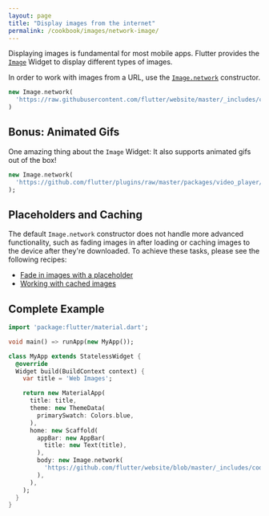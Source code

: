 ```yaml
---
layout: page
title: "Display images from the internet"
permalink: /cookbook/images/network-image/
---
```


Displaying images is fundamental for most mobile apps. Flutter provides the 
[`Image`](https://docs.flutter.io/flutter/widgets/Image-class.html) Widget to 
display different types of images.

In order to work with images from a URL, use the [`Image.network`](https://docs.flutter.io/flutter/widgets/Image/Image.network.html) 
constructor.

```dart
new Image.network(
  'https://raw.githubusercontent.com/flutter/website/master/_includes/code/layout/lakes/images/lake.jpg',
)
```

## Bonus: Animated Gifs

One amazing thing about the `Image` Widget: It also supports animated gifs out
of the box!

```dart
new Image.network(
  'https://github.com/flutter/plugins/raw/master/packages/video_player/doc/demo_ipod.gif?raw=true',
);
```

## Placeholders and Caching

The default `Image.network` constructor does not handle more advanced 
functionality, such as fading images in after loading or caching images
to the device after they're downloaded. To achieve these tasks, please see
the following recipes:

  * [Fade in images with a placeholder](/cookbook/images/fading-in-images/)
  * [Working with cached images](/cookbook/images/cached-images/) 

## Complete Example

```dart
import 'package:flutter/material.dart';

void main() => runApp(new MyApp());

class MyApp extends StatelessWidget {
  @override
  Widget build(BuildContext context) {
    var title = 'Web Images';

    return new MaterialApp(
      title: title,
      theme: new ThemeData(
        primarySwatch: Colors.blue,
      ),
      home: new Scaffold(
        appBar: new AppBar(
          title: new Text(title),
        ),
        body: new Image.network(
          'https://github.com/flutter/website/blob/master/_includes/code/layout/lakes/images/lake.jpg?raw=true',
        ),
      ),
    );
  }
}
```
